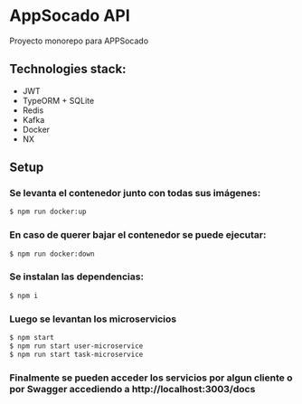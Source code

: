 # AppSocado API
Proyecto monorepo para APPSocado



## Technologies stack:

- JWT
- TypeORM + SQLite
- Redis
- Kafka
- Docker
- NX

## Setup

### Se levanta el contenedor junto con todas sus imágenes:
```bash
$ npm run docker:up
```
### En caso de querer bajar el contenedor se puede ejecutar:
```bash
$ npm run docker:down
```

### Se instalan las dependencias:
```bash
$ npm i
```

### Luego se levantan los microservicios
```bash
$ npm start
$ npm run start user-microservice
$ npm run start task-microservice
```

### Finalmente se pueden acceder los servicios por algun cliente o por Swagger accediendo a http://localhost:3003/docs
